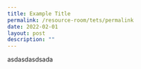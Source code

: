 ```yaml
---
title: Example Title
permalink: /resource-room/tets/permalink
date: 2022-02-01
layout: post
description: ""
---
```

asdasdasdsada